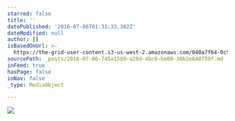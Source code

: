 ```yaml
---
starred: false
title: ''
datePublished: '2016-07-06T01:31:33.302Z'
dateModified: null
author: []
isBasedOnUrl: >-
  https://the-grid-user-content.s3-us-west-2.amazonaws.com/040a7f64-0c5d-4608-83f3-8f0b711d1089.jpg
sourcePath: _posts/2016-07-06-745a1589-a28d-4bc6-be00-30b2e648759f.md
inFeed: true
hasPage: false
inNav: false
_type: MediaObject

---
```

![](https://the-grid-user-content.s3-us-west-2.amazonaws.com/040a7f64-0c5d-4608-83f3-8f0b711d1089.jpg)